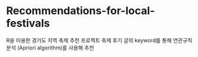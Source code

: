 # Recommendations-for-local-festivals


R을 이용한 경기도 지역 축제 추천 프로젝트
축제 후기 글의 keyword를 통해 연관규칙분석 (Apriori algorithm)를 사용해 추천
